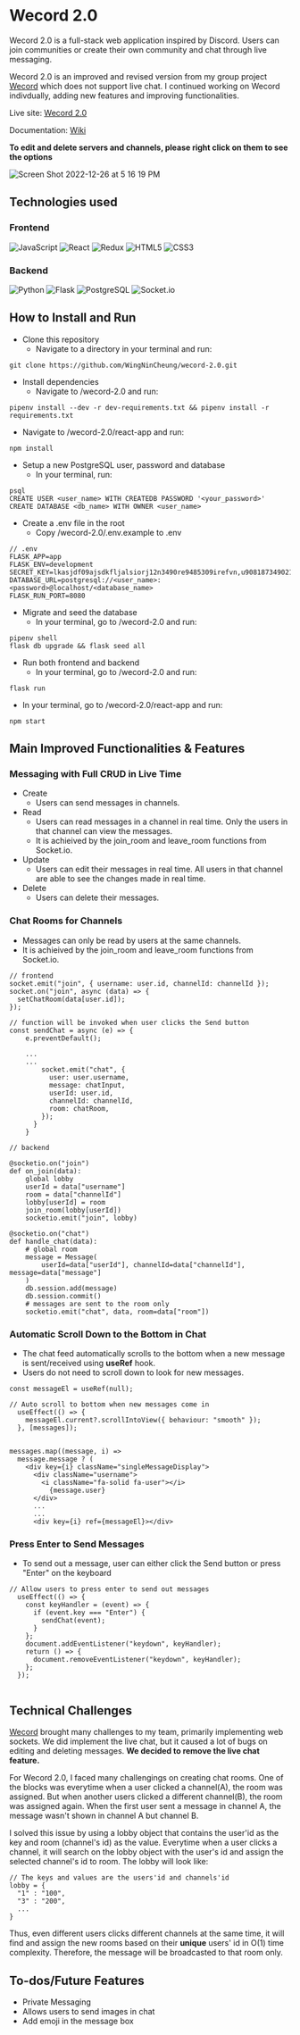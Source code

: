 # Wecord 2.0

Wecord 2.0 is a full-stack web application inspired by Discord. Users can join communities or create their own community and chat through live messaging.

Wecord 2.0 is an improved and revised version from my group project <a href="https://github.com/WingNinCheung/Wecord">Wecord</a> which does not support live chat. I continued working on Wecord indivdually, adding new features and improving functionalities.

Live site: <a href="https://wecord-2.onrender.com">Wecord 2.0</a>

Documentation: <a href="https://github.com/WingNinCheung/wecord-2.0/wiki">Wiki</a>

**To edit and delete servers and channels, please right click on them to see the options**

![Screen Shot 2022-12-26 at 5 16 19 PM](https://user-images.githubusercontent.com/96600317/209596207-e4ceed60-3572-4c0f-9ccc-0a08f76cfb38.png)

## Technologies used

### Frontend
![JavaScript](https://img.shields.io/badge/javascript-%23323330.svg?style=for-the-badge&logo=javascript&logoColor=%23F7DF1E)
![React](https://img.shields.io/badge/react-%2320232a.svg?style=for-the-badge&logo=react&logoColor=%2361DAFB)
![Redux](https://img.shields.io/badge/redux-%23593d88.svg?style=for-the-badge&logo=redux&logoColor=white)
![HTML5](https://img.shields.io/badge/html5-%23E34F26.svg?style=for-the-badge&logo=html5&logoColor=white)
![CSS3](https://img.shields.io/badge/css3-%231572B6.svg?style=for-the-badge&logo=css3&logoColor=white)

### Backend
![Python](https://img.shields.io/badge/python-3670A0?style=for-the-badge&logo=python&logoColor=ffdd54)
![Flask](https://img.shields.io/badge/flask-%23000.svg?style=for-the-badge&logo=flask&logoColor=white)
![PostgreSQL](https://img.shields.io/badge/PostgreSQL-316192?style=for-the-badge&logo=postgresql&logoColor=white)
![Socket.io](https://img.shields.io/badge/Socket.io-black?style=for-the-badge&logo=socket.io&badgeColor=010101)

## How to Install and Run
- Clone this repository
  - Navigate to a directory in your terminal and run:
```
git clone https://github.com/WingNinCheung/wecord-2.0.git
```
- Install dependencies
  - Navigate to /wecord-2.0 and run:
```
pipenv install --dev -r dev-requirements.txt && pipenv install -r requirements.txt
```
  - Navigate to /wecord-2.0/react-app and run:
```
npm install
```

- Setup a new PostgreSQL user, password and database 
  - In your terminal, run:
```
psql
CREATE USER <user_name> WITH CREATEDB PASSWORD '<your_password>'
CREATE DATABASE <db_name> WITH OWNER <user_name>
```

- Create a .env file in the root
  - Copy /wecord-2.0/.env.example to .env
```
// .env 
FLASK_APP=app
FLASK_ENV=development
SECRET_KEY=lkasjdf09ajsdkfljalsiorj12n3490re9485309irefvn,u90818734902139489230
DATABASE_URL=postgresql://<user_name>:<password>@localhost/<database_name>
FLASK_RUN_PORT=8080
```

- Migrate and seed the database
  - In your terminal, go to /wecord-2.0 and run:
```
pipenv shell
flask db upgrade && flask seed all
```

- Run both frontend and backend
  - In your terminal, go to /wecord-2.0 and run:
```
flask run
```
  - In your terminal, go to /wecord-2.0/react-app and run:
```
npm start
```

## Main Improved Functionalities & Features

### Messaging with Full CRUD in Live Time

- Create
  - Users can send messages in channels.
- Read
  - Users can read messages in a channel in real time. Only the users in that channel can view the messages.
  - It is achieived by the join_room and leave_room functions from Socket.io.
- Update
  - Users can edit their messages in real time. All users in that channel are able to see the changes made in real time.
- Delete
  - Users can delete their messages. 

### Chat Rooms for Channels

- Messages can only be read by users at the same channels.
- It is achieived by the join_room and leave_room functions from Socket.io.

```
// frontend
socket.emit("join", { username: user.id, channelId: channelId });
socket.on("join", async (data) => {
  setChatRoom(data[user.id]);
});

// function will be invoked when user clicks the Send button
const sendChat = async (e) => {
    e.preventDefault();

    ...
    ...
        socket.emit("chat", {
          user: user.username,
          message: chatInput,
          userId: user.id,
          channelId: channelId,
          room: chatRoom,
        });
      }
    }

// backend

@socketio.on("join")
def on_join(data):
    global lobby
    userId = data["username"]
    room = data["channelId"]
    lobby[userId] = room
    join_room(lobby[userId])
    socketio.emit("join", lobby)
    
@socketio.on("chat")
def handle_chat(data):
    # global room
    message = Message(
        userId=data["userId"], channelId=data["channelId"], message=data["message"]
    )
    db.session.add(message)
    db.session.commit()
    # messages are sent to the room only
    socketio.emit("chat", data, room=data["room"])
```

### Automatic Scroll Down to the Bottom in Chat

- The chat feed automatically scrolls to the bottom when a new message is sent/received using **useRef** hook.
- Users do not need to scroll down to look for new messages.

```
const messageEl = useRef(null);

// Auto scroll to bottom when new messages come in
  useEffect(() => {
    messageEl.current?.scrollIntoView({ behaviour: "smooth" });
  }, [messages]);


messages.map((message, i) =>
  message.message ? (
    <div key={i} className="singleMessageDisplay">
      <div className="username">
        <i className="fa-solid fa-user"></i>
          {message.user}
      </div>
      ...
      ...
      <div key={i} ref={messageEl}></div>
```

### Press Enter to Send Messages

  - To send out a message, user can either click the Send button or press "Enter" on the keyboard
  
```
// Allow users to press enter to send out messages
  useEffect(() => {
    const keyHandler = (event) => {
      if (event.key === "Enter") {
        sendChat(event);
      }
    };
    document.addEventListener("keydown", keyHandler);
    return () => {
      document.removeEventListener("keydown", keyHandler);
    };
  });
  
```

## Technical Challenges
<a href="https://github.com/WingNinCheung/Wecord">Wecord</a> brought many challenges to my team, primarily implementing web sockets. We did implement the live chat, but it caused a lot of bugs on editing and deleting messages. **We decided to remove the live chat feature.**

For Wecord 2.0, I faced many challengings on creating chat rooms. One of the blocks was everytime when a user clicked a channel(A), the room was assigned. But when another users clicked a different channel(B), the room was assigned again. When the first user sent a message in channel A, the message wasn't shown in channel A but channel B.

I solved this issue by using a lobby object that contains the user'id as the key and room (channel's id) as the value. Everytime when a user clicks a channel, it will search on the lobby object with the user's id and assign the selected channel's id to room. The lobby will look like:
```
// The keys and values are the users'id and channels'id
lobby = {
  "1" : "100",
  "3" : "200",
  ...
}
```
Thus, even different users clicks different channels at the same time, it will find and assign the new rooms based on their **unique** users' id in O(1) time complexity.
Therefore, the message will be broadcasted to that room only.

## To-dos/Future Features

  - Private Messaging
  - Allows users to send images in chat
  - Add emoji in the message box



